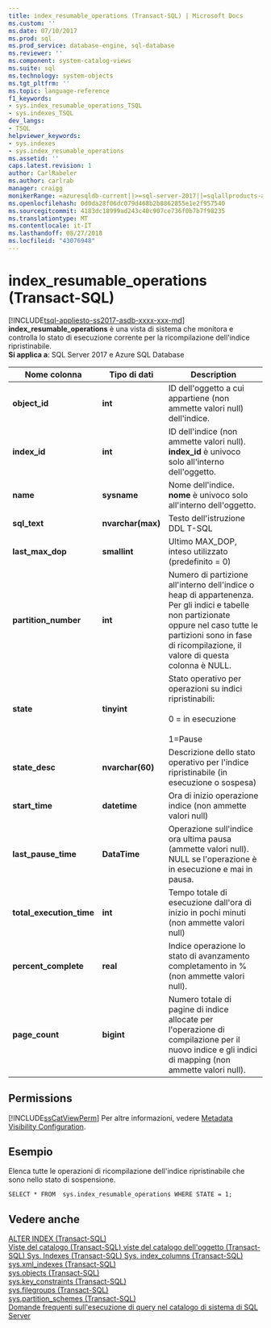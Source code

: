 ```yaml
---
title: index_resumable_operations (Transact-SQL) | Microsoft Docs
ms.custom: ''
ms.date: 07/10/2017
ms.prod: sql
ms.prod_service: database-engine, sql-database
ms.reviewer: ''
ms.component: system-catalog-views
ms.suite: sql
ms.technology: system-objects
ms.tgt_pltfrm: ''
ms.topic: language-reference
f1_keywords:
- sys.index_resumable_operations_TSQL
- sys.indexes_TSQL
dev_langs:
- TSQL
helpviewer_keywords:
- sys.indexes
- sys.index_resumable_operations
ms.assetid: ''
caps.latest.revision: 1
author: CarlRabeler
ms.author: carlrab
manager: craigg
monikerRange: =azuresqldb-current||>=sql-server-2017||=sqlallproducts-allversions||>=sql-server-linux-2017||=azuresqldb-mi-current
ms.openlocfilehash: 0d0da28f06dc079d468b2b8862855e1e2f957540
ms.sourcegitcommit: 4183dc18999ad243c40c907ce736f0b7b7f98235
ms.translationtype: MT
ms.contentlocale: it-IT
ms.lasthandoff: 08/27/2018
ms.locfileid: "43076948"
---
```

# <a name="indexresumableoperations-transact-sql"></a>index_resumable_operations (Transact-SQL)
[!INCLUDE[tsql-appliesto-ss2017-asdb-xxxx-xxx-md](../../includes/tsql-appliesto-ss2017-asdb-xxxx-xxx-md.md)]
**index_resumable_operations** è una vista di sistema che monitora e controlla lo stato di esecuzione corrente per la ricompilazione dell'indice ripristinabile.  
**Si applica a**: SQL Server 2017 e Azure SQL Database 
  
|Nome colonna|Tipo di dati|Description|  
|-----------------|---------------|-----------------|  
|**object_id**|**int**|ID dell'oggetto a cui appartiene (non ammette valori null) dell'indice.|  
|**index_id**|**int**|ID dell'indice (non ammette valori null). **index_id** è univoco solo all'interno dell'oggetto.|
|**name**|**sysname**|Nome dell'indice. **nome** è univoco solo all'interno dell'oggetto.|  
|**sql_text**|**nvarchar(max)**|Testo dell'istruzione DDL T-SQL|
|**last_max_dop**|**smallint**|Ultimo MAX_DOP, inteso utilizzato (predefinito = 0)|
|**partition_number**|**int**|Numero di partizione all'interno dell'indice o heap di appartenenza. Per gli indici e tabelle non partizionate oppure nel caso tutte le partizioni sono in fase di ricompilazione, il valore di questa colonna è NULL.|
|**state**|**tinyint**|Stato operativo per operazioni su indici ripristinabili:<br /><br />0 = in esecuzione<br /><br />1=Pause|
|**state_desc**|**nvarchar(60)**|Descrizione dello stato operativo per l'indice ripristinabile (in esecuzione o sospesa)|  
|**start_time**|**datetime**|Ora di inizio operazione indice (non ammette valori null)|
|**last_pause_time**|**DataTime**| Operazione sull'indice ora ultima pausa (ammette valori null). NULL se l'operazione è in esecuzione e mai in pausa.|
|**total_execution_time**|**int**|Tempo totale di esecuzione dall'ora di inizio in pochi minuti (non ammette valori null)|
|**percent_complete**|**real**|Indice operazione lo stato di avanzamento completamento in % (non ammette valori null).|
|**page_count**|**bigint**|Numero totale di pagine di indice allocate per l'operazione di compilazione per il nuovo indice e gli indici di mapping (non ammette valori null). 

## <a name="permissions"></a>Permissions  
 [!INCLUDE[ssCatViewPerm](../../includes/sscatviewperm-md.md)] Per altre informazioni, vedere [Metadata Visibility Configuration](../../relational-databases/security/metadata-visibility-configuration.md).  
   
## <a name="example"></a>Esempio  
 Elenca tutte le operazioni di ricompilazione dell'indice ripristinabile che sono nello stato di sospensione. 
  
```  
SELECT * FROM  sys.index_resumable_operations WHERE STATE = 1;  
```  
  
## <a name="see-also"></a>Vedere anche 
 [ALTER INDEX &#40;Transact-SQL&#41;](../../t-sql/statements/alter-index-transact-sql.md)    
 [Viste del catalogo &#40;Transact-SQL&#41; ](catalog-views-transact-sql.md) [viste del catalogo dell'oggetto &#40;Transact-SQL&#41; ](object-catalog-views-transact-sql.md) [Sys. Indexes &#40;Transact-SQL&#41; ](sys-xml-indexes-transact-sql.md) [Sys. index_columns &#40;Transact-SQL&#41;](sys-index-columns-transact-sql.md)   
 [sys.xml_indexes &#40;Transact-SQL&#41;](sys-xml-indexes-transact-sql.md)   
 [sys.objects &#40;Transact-SQL&#41;](sys-index-columns-transact-sql.md)   
 [sys.key_constraints &#40;Transact-SQL&#41;](sys-key-constraints-transact-sql.md)   
 [sys.filegroups &#40;Transact-SQL&#41;](sys-filegroups-transact-sql.md)   
 [sys.partition_schemes &#40;Transact-SQL&#41;](sys-partition-schemes-transact-sql.md)   
 [Domande frequenti sull'esecuzione di query nel catalogo di sistema di SQL Server](querying-the-sql-server-system-catalog-faq.md)   
  

